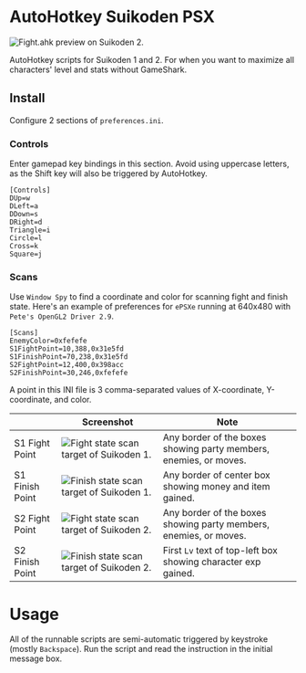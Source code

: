 # AutoHotkey Suikoden PSX

![Fight.ahk preview on Suikoden 2.](https://github.com/hendraanggrian/AutoHotkey-Suikoden-PSX/raw/assets/preview.gif)

AutoHotkey scripts for Suikoden 1 and 2.
For when you want to maximize all characters' level and stats without GameShark.

## Install

Configure 2 sections of `preferences.ini`.

### Controls

Enter gamepad key bindings in this section.
Avoid using uppercase letters, as the Shift key will also be triggered by AutoHotkey.

```
[Controls]
DUp=w
DLeft=a
DDown=s
DRight=d
Triangle=i
Circle=l
Cross=k
Square=j
```

### Scans

Use `Window Spy` to find a coordinate and color for scanning fight and finish state.
Here's an example of preferences for `ePSXe` running at 640x480 with `Pete's OpenGL2 Driver 2.9`.

```
[Scans]
EnemyColor=0xfefefe
S1FightPoint=10,388,0x31e5fd
S1FinishPoint=70,238,0x31e5fd
S2FightPoint=12,400,0x398acc
S2FinishPoint=30,246,0xfefefe
```

A point in this INI file is 3 comma-separated values of X-coordinate, Y-coordinate, and color.

|  | Screenshot | Note |
|---|---|---|
| S1 Fight Point | ![Fight state scan target of Suikoden 1.](https://github.com/hendraanggrian/AutoHotkey-Suikoden-PSX/raw/assets/s1_fight.png) | Any border of the boxes showing party members, enemies, or moves. |
| S1 Finish Point | ![Finish state scan target of Suikoden 1.](https://github.com/hendraanggrian/AutoHotkey-Suikoden-PSX/raw/assets/s1_finish.png) | Any border of center box showing money and item gained. |
| S2 Fight Point | ![Fight state scan target of Suikoden 2.](https://github.com/hendraanggrian/AutoHotkey-Suikoden-PSX/raw/assets/s2_fight.png) | Any border of the boxes showing party members, enemies, or moves. |
| S2 Finish Point | ![Finish state scan target of Suikoden 2.](https://github.com/hendraanggrian/AutoHotkey-Suikoden-PSX/raw/assets/s2_finish.png) | First `Lv` text of top-left box showing character exp gained. |

# Usage

All of the runnable scripts are semi-automatic triggered by keystroke (mostly `Backspace`).
Run the script and read the instruction in the initial message box.
